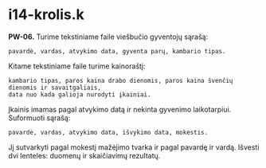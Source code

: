 # i14-krolis.k

**PW-06.** Turime tekstiniame faile viešbučio gyventojų sąrašą: 

    pavardė, vardas, atvykimo data, gyventa parų, kambario tipas.
Kitame tekstiniame faile turime kainoraštį:

    kambario tipas, paros kaina drabo dienomis, paros kaina švenčių dienomis ir savaitgaliais,
    data nuo kada galioja nurodyti įkainiai.
Įkainis imamas pagal atvykimo datą ir nekinta gyvenimo laikotarpiui. Suformuoti sąrašą:

    pavardė, vardas, atvykimo data, išvykimo data, mokestis.

Jį sutvarkyti pagal mokestį mažėjimo tvarka ir pagal pavardę ir vardą. Išvesti dvi lenteles:
duomenų ir skaičiavimų rezultatų.
